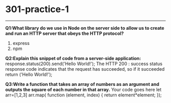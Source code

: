 # 301-practice-1
----

**Q1:What library do we use in Node on the server side to allow us to create and run an HTTP server that obeys the HTTP protocol?**
1. express
2. npm

**Q2:Explain this snippet of code from a server-side application:**
response.status(200).send('Hello World!');
The HTTP 200 : success status response code indicates that the request has succeeded, so if it succeeded return ('Hello World!');

  **Q3:Write a function that takes an array of numbers as an argument and outputs the square of each number in that array.**
   Your code goes here
let arr=[1,2,3]
arr.map( function (element, index) {
    return element*element;
});
